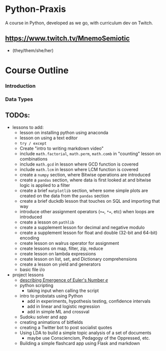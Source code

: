 # Python-Praxis
A course in Python, developed as we go, with curriculum dev on Twitch.



## https://www.twitch.tv/MnemoSemiotic
* (they/them/she/her)

# Course Outline


### Introduction

### Data Types




## TODOs:
* lessons to add:
    * lesson on installing python using anaconda
    * lesson on using a text editor
    * `try / except`
    * Create "intro to writing markdown video"
    * include `math.factorial`, `math.perm`, `math.comb` in "counting" lesson on combinations
    * include `math.gcd` in lesson where GCD function is covered
    * include `math.lcm` in lesson where LCM function is covered
    * create a `numpy` section, where Bitwise operations are introduced
    * create a `pandas` section, where data is first looked at and bitwise logic is applied to a filter
    * create a brief `matplotlib` section, where some simple plots are created on the data from the `pandas` section
    * create a brief duckdb lesson that touches on SQL and importing that way
    * introduce other assignment operators (`+=`, `*=`, etc) when loops are introduced
    * create a lesson on `pathlib`
    * create a supplement lesson for decimal and negative modulo
    * create a supplement lesson for float and double (32-bit and 64-bit) encoding
    * create lesson on walrus operator for assignment
    * create lessons on map, filter, zip, reduce
    * create lesson on lambda expressions
    * create lesson on list, set, and Dictionary comprehensions
    * create a lesson on yield and generators
    * basic file i/o
* project lessons
    * [describing Emergence of Euler's Number $e$](https://www.youtube.com/watch?v=Mw52nDwPh8k&list=PL5T50pwCrPUrIxYqP8jC8ctUUItW6csXG)
    * python scripting
        * taking input when calling the script
    * intro to probstats using Python
        * add in experiments, hypothesis testing, confidence intervals
        * add in linear and logistic regression
        * add in simple ML and crossval
    * Sudoku solver and app
    * creating animations of bitfields
    * creating a Twitter bot to post socialist quotes
    * Using LDA to build a simple topic analysis of a set of documents
        * maybe use Consciencism, Pedagogy of the Oppressed, etc.
    * Building a simple flashcard app using Flask and markdown
